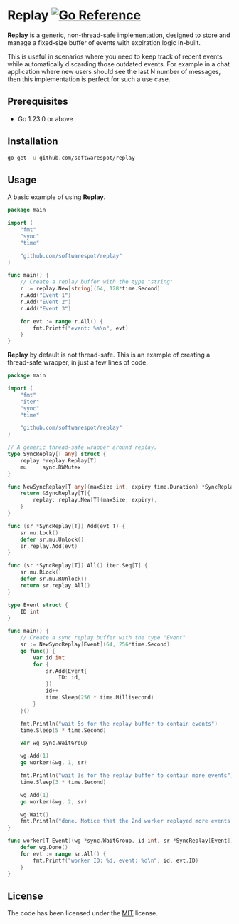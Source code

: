 # Replay [![Go Reference](https://pkg.go.dev/badge/github.com/softwarespot/replay.svg)](https://pkg.go.dev/github.com/softwarespot/replay)

**Replay** is a generic, non-thread-safe implementation, designed to store and manage a fixed-size buffer of events with expiration logic in-built.

This is useful in scenarios where you need to keep track of recent events while automatically discarding those outdated events.
For example in a chat application where new users should see the last N number of messages, then this implementation is perfect for such a use case.

## Prerequisites

-   Go 1.23.0 or above

## Installation

```bash
go get -u github.com/softwarespot/replay
```

## Usage

A basic example of using **Replay**.

```Go
package main

import (
	"fmt"
	"sync"
	"time"

	"github.com/softwarespot/replay"
)

func main() {
	// Create a replay buffer with the type "string"
   	r := replay.New[string](64, 128*time.Second)
	r.Add("Event 1")
	r.Add("Event 2")
	r.Add("Event 3")

	for evt := range r.All() {
		fmt.Printf("event: %s\n", evt)
	}
}
```

**Replay** by default is not thread-safe.
This is an example of creating a thread-safe wrapper, in just a few lines of code.

```Go
package main

import (
	"fmt"
	"iter"
	"sync"
	"time"

	"github.com/softwarespot/replay"
)

// A generic thread-safe wrapper around replay.
type SyncReplay[T any] struct {
	replay *replay.Replay[T]
	mu     sync.RWMutex
}

func NewSyncReplay[T any](maxSize int, expiry time.Duration) *SyncReplay[T] {
	return &SyncReplay[T]{
		replay: replay.New[T](maxSize, expiry),
	}
}

func (sr *SyncReplay[T]) Add(evt T) {
	sr.mu.Lock()
	defer sr.mu.Unlock()
	sr.replay.Add(evt)
}

func (sr *SyncReplay[T]) All() iter.Seq[T] {
	sr.mu.RLock()
	defer sr.mu.RUnlock()
	return sr.replay.All()
}

type Event struct {
	ID int
}

func main() {
	// Create a sync replay buffer with the type "Event"
	sr := NewSyncReplay[Event](64, 256*time.Second)
	go func() {
		var id int
		for {
			sr.Add(Event{
				ID: id,
			})
			id++
			time.Sleep(256 * time.Millisecond)
		}
	}()

	fmt.Println("wait 5s for the replay buffer to contain events")
	time.Sleep(5 * time.Second)

	var wg sync.WaitGroup

	wg.Add(1)
	go worker(&wg, 1, sr)

	fmt.Println("wait 3s for the replay buffer to contain more events")
	time.Sleep(3 * time.Second)

	wg.Add(1)
	go worker(&wg, 2, sr)

	wg.Wait()
	fmt.Println("done. Notice that the 2nd worker replayed more events than the 1st worker?")
}

func worker[T Event](wg *sync.WaitGroup, id int, sr *SyncReplay[Event]) {
	defer wg.Done()
	for evt := range sr.All() {
		fmt.Printf("worker ID: %d, event: %d\n", id, evt.ID)
	}
}
```

## License

The code has been licensed under the [MIT](https://opensource.org/license/mit) license.
